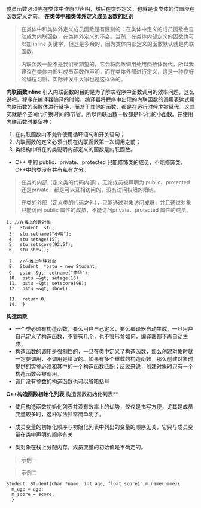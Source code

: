 成员函数必须先在类体中作原型声明，然后在类外定义，也就是说类体的位置应在函数定义之前。
**在类体中和类体外定义成员函数的区别**

> 在类体中和类体外定义成员函数是有区别的：在类体中定义的成员函数会自动成为内联函数，在类体外定义的不会。当然，在类体内部定义的函数也可以加 inline 关键字，但这是多余的，因为类体内部定义的函数默认就是内联函数。
> 
> 内联函数一般不是我们所期望的，它会将函数调用处用函数体替代，所以我建议在类体内部对成员函数作声明，而在类体外部进行定义，这是一种良好的编程习惯，实际开发中大家也是这样做的。

**内联函数inline**
引入内联函数的目的是为了解决程序中函数调用的效率问题，这么说吧，程序在编译器编译的时候，编译器将程序中出现的内联函数的调用表达式用内联函数的函数体进行替换，而对于其他的函数，都是在运行时候才被替代。这其实就是个空间代价换时间的i节省。所以内联函数一般都是1-5行的小函数。在使用内联函数时要留神：

1. 在内联函数内不允许使用循环语句和开关语句；
2. 内联函数的定义必须出现在内联函数第一次调用之前；
3. 类结构中所在的类说明内部定义的函数是内联函数。

* C++ 中的 public、private、protected 只能修饰类的成员，不能修饰类，C++中的类没有共有私有之分。

> 在类的内部（定义类的代码内部），无论成员被声明为 public、protected 还是private，都是可以互相访问的，没有访问权限的限制。
> 
> 在类的外部（定义类的代码之外），只能通过对象访问成员，并且通过对象只能访问 public 属性的成员，不能访问private、protected 属性的成员。

    1. //在栈上创建对象
     2.  Student  stu;
     3.  stu.setname("小明");
     4.  stu.setage(15);
     5.  stu.setscore(92.5f);
     6.  stu.show();
    
     7.  //在堆上创建对象
     8.  Student  *pstu = new Student;
     9.  pstu -&gt; setname("李华");
     10.  pstu -&gt; setage(16);
     11.  pstu -&gt; setscore(96);
     12.  pstu -&gt; show();
    
     13.  return 0;
     14.  }

**构造函数**
 * 一个类必须有构造函数，要么用户自己定义，要么编译器自动生成。一旦用户自己定义了构造函数，不管有几个，也不管形参如何，编译器都不再自动生成。
*  构造函数的调用是强制性的，一旦在类中定义了构造函数，那么创建对象时就一定要调用，不调用是错误的。如果有多个重载的构造函数，那么创建对象时提供的实参必须和其中的一个构造函数匹配；反过来说，创建对象时只有一个构造函数会被调用。
* 调用没有参数的构造函数也可以省略括号

**C++构造函数初始化列表**
构造函数初始化列表**
* 使用构造函数初始化列表并没有效率上的优势，仅仅是书写方便，尤其是成员变量较多时，这种写法非常简单明了。

* 成员变量的初始化顺序与初始化列表中列出的变量的顺序无关，它只与成员变量在类中声明的顺序有关

* 类对象在栈上分配内存，成员变量的初始值是不确定的。

> 示例一

</blockquote>
<preStudent::Student(char *name, int age, float score): m_name(name), m_age(age), m_score(score){
//TODO:
  }
</code></pre>
<blockquote>
<p>示例二</p>
</blockquote>
<pre><code>Student::Student(char *name, int age, float score): m_name(name){
  m_age = age;
  m_score = score;
  }
</code></pre>

<!--stackedit_data:
eyJoaXN0b3J5IjpbLTM4Mjc0MTI4Nl19
-->